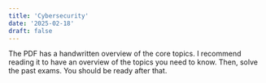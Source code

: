```yaml
---
title: 'Cybersecurity'
date: '2025-02-18'
draft: false
---
```


The PDF has a handwritten overview of the core topics. I recommend reading it to have an overview of the topics you need to know. Then, solve the past exams. You should be ready after that.
